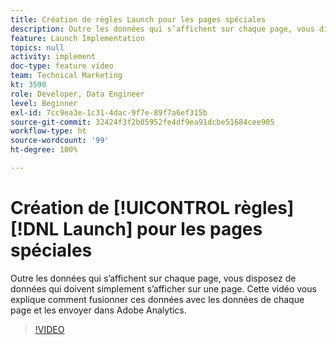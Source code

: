 ```yaml
---
title: Création de règles Launch pour les pages spéciales
description: Outre les données qui s’affichent sur chaque page, vous disposez de données qui doivent simplement s’afficher sur une page. Cette vidéo vous explique comment fusionner ces données avec les données de chaque page et les envoyer dans Adobe Analytics.
feature: Launch Implementation
topics: null
activity: implement
doc-type: feature video
team: Technical Marketing
kt: 3590
role: Developer, Data Engineer
level: Beginner
exl-id: 7cc9ea3e-1c31-4dac-9f7e-89f7a6ef315b
source-git-commit: 32424f3f2b05952fe4df9ea91dcbe51684cee905
workflow-type: ht
source-wordcount: '99'
ht-degree: 100%

---
```


# Création de [!UICONTROL règles] [!DNL Launch] pour les pages spéciales

Outre les données qui s’affichent sur chaque page, vous disposez de données qui doivent simplement s’afficher sur une page. Cette vidéo vous explique comment fusionner ces données avec les données de chaque page et les envoyer dans Adobe Analytics.

>[!VIDEO](https://video.tv.adobe.com/v/28770/?quality=12)
